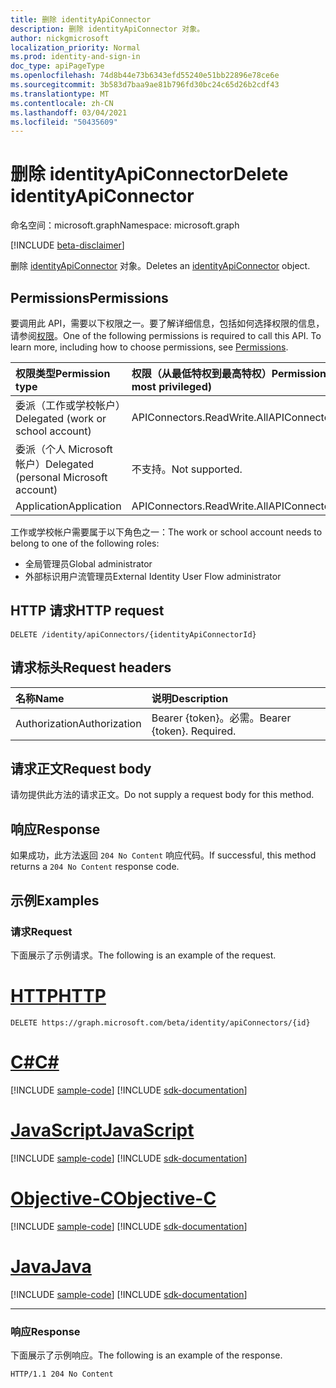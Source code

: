 ```yaml
---
title: 删除 identityApiConnector
description: 删除 identityApiConnector 对象。
author: nickgmicrosoft
localization_priority: Normal
ms.prod: identity-and-sign-in
doc_type: apiPageType
ms.openlocfilehash: 74d8b44e73b6343efd55240e51bb22896e78ce6e
ms.sourcegitcommit: 3b583d7baa9ae81b796fd30bc24c65d26b2cdf43
ms.translationtype: MT
ms.contentlocale: zh-CN
ms.lasthandoff: 03/04/2021
ms.locfileid: "50435609"
---
```

# <a name="delete-identityapiconnector"></a><span data-ttu-id="09b29-103">删除 identityApiConnector</span><span class="sxs-lookup"><span data-stu-id="09b29-103">Delete identityApiConnector</span></span>

<span data-ttu-id="09b29-104">命名空间：microsoft.graph</span><span class="sxs-lookup"><span data-stu-id="09b29-104">Namespace: microsoft.graph</span></span>

[!INCLUDE [beta-disclaimer](../../includes/beta-disclaimer.md)]

<span data-ttu-id="09b29-105">删除 [identityApiConnector](../resources/identityapiconnector.md) 对象。</span><span class="sxs-lookup"><span data-stu-id="09b29-105">Deletes an [identityApiConnector](../resources/identityapiconnector.md) object.</span></span>

## <a name="permissions"></a><span data-ttu-id="09b29-106">Permissions</span><span class="sxs-lookup"><span data-stu-id="09b29-106">Permissions</span></span>

<span data-ttu-id="09b29-p101">要调用此 API，需要以下权限之一。要了解详细信息，包括如何选择权限的信息，请参阅[权限](/graph/permissions-reference)。</span><span class="sxs-lookup"><span data-stu-id="09b29-p101">One of the following permissions is required to call this API. To learn more, including how to choose permissions, see [Permissions](/graph/permissions-reference).</span></span>

| <span data-ttu-id="09b29-109">权限类型</span><span class="sxs-lookup"><span data-stu-id="09b29-109">Permission type</span></span>                        | <span data-ttu-id="09b29-110">权限（从最低特权到最高特权）</span><span class="sxs-lookup"><span data-stu-id="09b29-110">Permissions (from least to most privileged)</span></span> |
| :------------------------------------- | :------------------------------------------ |
| <span data-ttu-id="09b29-111">委派（工作或学校帐户）</span><span class="sxs-lookup"><span data-stu-id="09b29-111">Delegated (work or school account)</span></span>     | <span data-ttu-id="09b29-112">APIConnectors.ReadWrite.All</span><span class="sxs-lookup"><span data-stu-id="09b29-112">APIConnectors.ReadWrite.All</span></span> |
| <span data-ttu-id="09b29-113">委派（个人 Microsoft 帐户）</span><span class="sxs-lookup"><span data-stu-id="09b29-113">Delegated (personal Microsoft account)</span></span> | <span data-ttu-id="09b29-114">不支持。</span><span class="sxs-lookup"><span data-stu-id="09b29-114">Not supported.</span></span>  |
| <span data-ttu-id="09b29-115">Application</span><span class="sxs-lookup"><span data-stu-id="09b29-115">Application</span></span>                            | <span data-ttu-id="09b29-116">APIConnectors.ReadWrite.All</span><span class="sxs-lookup"><span data-stu-id="09b29-116">APIConnectors.ReadWrite.All</span></span> |

<span data-ttu-id="09b29-117">工作或学校帐户需要属于以下角色之一：</span><span class="sxs-lookup"><span data-stu-id="09b29-117">The work or school account needs to belong to one of the following roles:</span></span>

* <span data-ttu-id="09b29-118">全局管理员</span><span class="sxs-lookup"><span data-stu-id="09b29-118">Global administrator</span></span>
* <span data-ttu-id="09b29-119">外部标识用户流管理员</span><span class="sxs-lookup"><span data-stu-id="09b29-119">External Identity User Flow administrator</span></span>

## <a name="http-request"></a><span data-ttu-id="09b29-120">HTTP 请求</span><span class="sxs-lookup"><span data-stu-id="09b29-120">HTTP request</span></span>

<!-- {
  "blockType": "ignored"
}
-->
``` http
DELETE /identity/apiConnectors/{identityApiConnectorId}
```

## <a name="request-headers"></a><span data-ttu-id="09b29-121">请求标头</span><span class="sxs-lookup"><span data-stu-id="09b29-121">Request headers</span></span>
|<span data-ttu-id="09b29-122">名称</span><span class="sxs-lookup"><span data-stu-id="09b29-122">Name</span></span>|<span data-ttu-id="09b29-123">说明</span><span class="sxs-lookup"><span data-stu-id="09b29-123">Description</span></span>|
|:---|:---|
|<span data-ttu-id="09b29-124">Authorization</span><span class="sxs-lookup"><span data-stu-id="09b29-124">Authorization</span></span>|<span data-ttu-id="09b29-p102">Bearer {token}。必需。</span><span class="sxs-lookup"><span data-stu-id="09b29-p102">Bearer {token}. Required.</span></span>|

## <a name="request-body"></a><span data-ttu-id="09b29-127">请求正文</span><span class="sxs-lookup"><span data-stu-id="09b29-127">Request body</span></span>
<span data-ttu-id="09b29-128">请勿提供此方法的请求正文。</span><span class="sxs-lookup"><span data-stu-id="09b29-128">Do not supply a request body for this method.</span></span>

## <a name="response"></a><span data-ttu-id="09b29-129">响应</span><span class="sxs-lookup"><span data-stu-id="09b29-129">Response</span></span>

<span data-ttu-id="09b29-130">如果成功，此方法返回 `204 No Content` 响应代码。</span><span class="sxs-lookup"><span data-stu-id="09b29-130">If successful, this method returns a `204 No Content` response code.</span></span>

## <a name="examples"></a><span data-ttu-id="09b29-131">示例</span><span class="sxs-lookup"><span data-stu-id="09b29-131">Examples</span></span>

### <a name="request"></a><span data-ttu-id="09b29-132">请求</span><span class="sxs-lookup"><span data-stu-id="09b29-132">Request</span></span>

<span data-ttu-id="09b29-133">下面展示了示例请求。</span><span class="sxs-lookup"><span data-stu-id="09b29-133">The following is an example of the request.</span></span>


# <a name="http"></a>[<span data-ttu-id="09b29-134">HTTP</span><span class="sxs-lookup"><span data-stu-id="09b29-134">HTTP</span></span>](#tab/http)
<!-- {
  "blockType": "request",
  "name": "delete_identityapiconnector"
}
-->

``` http
DELETE https://graph.microsoft.com/beta/identity/apiConnectors/{id}
```
# <a name="c"></a>[<span data-ttu-id="09b29-135">C#</span><span class="sxs-lookup"><span data-stu-id="09b29-135">C#</span></span>](#tab/csharp)
[!INCLUDE [sample-code](../includes/snippets/csharp/delete-identityapiconnector-csharp-snippets.md)]
[!INCLUDE [sdk-documentation](../includes/snippets/snippets-sdk-documentation-link.md)]

# <a name="javascript"></a>[<span data-ttu-id="09b29-136">JavaScript</span><span class="sxs-lookup"><span data-stu-id="09b29-136">JavaScript</span></span>](#tab/javascript)
[!INCLUDE [sample-code](../includes/snippets/javascript/delete-identityapiconnector-javascript-snippets.md)]
[!INCLUDE [sdk-documentation](../includes/snippets/snippets-sdk-documentation-link.md)]

# <a name="objective-c"></a>[<span data-ttu-id="09b29-137">Objective-C</span><span class="sxs-lookup"><span data-stu-id="09b29-137">Objective-C</span></span>](#tab/objc)
[!INCLUDE [sample-code](../includes/snippets/objc/delete-identityapiconnector-objc-snippets.md)]
[!INCLUDE [sdk-documentation](../includes/snippets/snippets-sdk-documentation-link.md)]

# <a name="java"></a>[<span data-ttu-id="09b29-138">Java</span><span class="sxs-lookup"><span data-stu-id="09b29-138">Java</span></span>](#tab/java)
[!INCLUDE [sample-code](../includes/snippets/java/delete-identityapiconnector-java-snippets.md)]
[!INCLUDE [sdk-documentation](../includes/snippets/snippets-sdk-documentation-link.md)]

---


### <a name="response"></a><span data-ttu-id="09b29-139">响应</span><span class="sxs-lookup"><span data-stu-id="09b29-139">Response</span></span>

<span data-ttu-id="09b29-140">下面展示了示例响应。</span><span class="sxs-lookup"><span data-stu-id="09b29-140">The following is an example of the response.</span></span>

<!-- {
  "blockType": "response",
}
-->

``` http
HTTP/1.1 204 No Content
```

